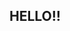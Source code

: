 ## HELLO!!
<!--
👋 Hi, My name is Kaung Myat Soe, you can call me K.
💻 Passionate about Machine Learning, Deep Learning, Ai and Web development. 
🎮 Also like to watch Football, SUIIII!!! 
⚡ Always learning and building cool projects!
-->
